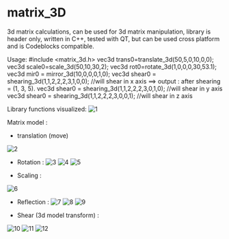 # matrix_3D
3d matrix calculations, can be used for 3d matrix manipulation, library is header only, written in C++, tested with QT, but can
be used cross platform and is Codeblocks compatible.

Usage:
  #include <matrix_3d.h>
  vec3d trans0=translate_3d(50,5,0,10,0,0);
  vec3d scale0=scale_3d(50,10,30,2);
  vec3d rot0=rotate_3d(1,0,0,0,30,53.1);
  vec3d mir0 = mirror_3d(10,0,0,0,1,0);
  vec3d shear0 = shearing_3d(1,1,2,2,2,3,1,0,0); //will shear in x axis ==> output : after shearing = (1, 3, 5).
  vec3d shear0 = shearing_3d(1,1,2,2,2,3,0,1,0); //will shear in y axis
  vec3d shear0 = shearing_3d(1,1,2,2,2,3,0,0,1); //will shear in z axis

Library functions visualized:
![1](https://raw.githubusercontent.com/grotius-cnc/matrix_3D/master/3D-Transformation-in-Computer-Graphics.png)

Matrix model :
  - translation (move)
  
![2](https://raw.githubusercontent.com/grotius-cnc/matrix_3D/master/3D-Translation-Matrix-in-Computer-Graphics-1.png)
 
  - Rotation :
![3](https://raw.githubusercontent.com/grotius-cnc/matrix_3D/master/3D-Rotation-Matrix-in-Computer-Graphics-X-Axis-Rotation-1.png)
![4](https://raw.githubusercontent.com/grotius-cnc/matrix_3D/master/3D-Rotation-Matrix-in-Computer-Graphics-Y-Axis-Rotation-1.png)
![5](https://raw.githubusercontent.com/grotius-cnc/matrix_3D/master/3D-Rotation-Matrix-in-Computer-Graphics-Z-Axis-Rotation.png)
 
  - Scaling :

![6](https://raw.githubusercontent.com/grotius-cnc/matrix_3D/master/3D-Scaling-Matrix-in-Computer-Graphics.png)
  
  - Reflection :
![7](https://raw.githubusercontent.com/grotius-cnc/matrix_3D/master/3D-Reflection-Matrix-in-Computer-Graphics-Reflection-Relative-to-XY-Plane-1.png)
![8](https://raw.githubusercontent.com/grotius-cnc/matrix_3D/master/3D-Reflection-Matrix-in-Computer-Graphics-Reflection-Relative-to-XZ-Plane-1.png)
![9](https://raw.githubusercontent.com/grotius-cnc/matrix_3D/master/3D-Reflection-Matrix-in-Computer-Graphics-Reflection-Relative-to-YZ-Plane.png)

- Shear (3d model transform) :

![10](https://raw.githubusercontent.com/grotius-cnc/matrix_3D/master/3D-Shearing-Matrix-in-Computer-Graphics-Shearing-in-X-Axis-1.png)
![11](https://raw.githubusercontent.com/grotius-cnc/matrix_3D/master/3D-Shearing-Matrix-in-Computer-Graphics-Shearing-in-Y-Axis.png)
![12](https://raw.githubusercontent.com/grotius-cnc/matrix_3D/master/3D-Shearing-Matrix-in-Computer-Graphics-Shearing-in-Z-Axis.png)
